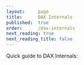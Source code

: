 ```yaml
---
layout:     page
title:      DAX Internals
published:  true
order:      /dax-internals
next_reading: true
next_reading_title: false
---
```


Quick guide to DAX Internals:
